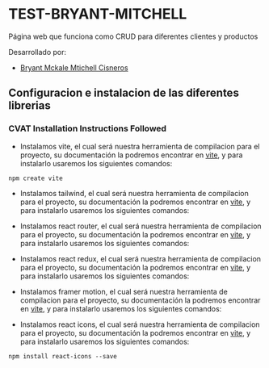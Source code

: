 # TEST-BRYANT-MITCHELL

Página web que funciona como CRUD para diferentes clientes y productos

Desarrollado por:

- [Bryant Mckale Mtichell Cisneros](https://github.com/bratik121)

## Configuracion e instalacion de las diferentes librerias

### CVAT Installation Instructions Followed

- Instalamos vite, el cual será nuestra herramienta de compilacion para el proyecto, su documentación la podremos encontrar en [vite](https://vitejs.dev/guide/), y para instalarlo usaremos los siguientes comandos:

```
npm create vite
```

- Instalamos tailwind, el cual será nuestra herramienta de compilacion para el proyecto, su documentación la podremos encontrar en [vite](https://vitejs.dev/guide/), y para instalarlo usaremos los siguientes comandos:

- Instalamos react router, el cual será nuestra herramienta de compilacion para el proyecto, su documentación la podremos encontrar en [vite](https://vitejs.dev/guide/), y para instalarlo usaremos los siguientes comandos:

- Instalamos react redux, el cual será nuestra herramienta de compilacion para el proyecto, su documentación la podremos encontrar en [vite](https://vitejs.dev/guide/), y para instalarlo usaremos los siguientes comandos:

- Instalamos framer motion, el cual será nuestra herramienta de compilacion para el proyecto, su documentación la podremos encontrar en [vite](https://vitejs.dev/guide/), y para instalarlo usaremos los siguientes comandos:

- Instalamos react icons, el cual será nuestra herramienta de compilacion para el proyecto, su documentación la podremos encontrar en [vite](https://vitejs.dev/guide/), y para instalarlo usaremos los siguientes comandos:

`npm install react-icons --save`
